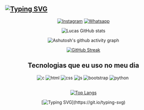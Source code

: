 ## [![Typing SVG](https://readme-typing-svg.herokuapp.com?font=Fira+Code&weight=300&size=50&duration=4000&pause=1000&color=00ffb2&center=true&vCenter=true&random=false&width=1000&lines=Hello+there!;I+am+Lucas;Also+known+as+TANDORIL😜;Am+19+years-old;A+Computer-Scientist;Welcome%3A)](https://git.io/typing-svg)

<div align="center">
   
[![Instagram](https://img.shields.io/badge/Instagram-E4405F?style=for-the-badge&logo=instagram&logoColor=white)](https://www.instagram.com/lucas.nominato/)
[![Whatsapp](https://img.shields.io/badge/WhatsApp-25D366?style=for-the-badge&logo=whatsapp&logoColor=white)](https://wa.me/5531980256926?text=Olá,%20me%20interessei%20sobre%20seu%20github%20e%20gostaria%20de%20fazer%20um%20orçamento!)

![Lucas GitHub stats](https://github-readme-stats.vercel.app/api?username=LucasNominato2004&show_icons=true&theme=gotham&count_private=true)


<div align="center" >
   
![Ashutosh's github activity graph](https://ssr-contributions-svg.vercel.app/_/LucasNominato2004?chart=3dbar&gap=0.6&scale=2&flatten=2&animation=wave&animation_duration=2&animation_delay=0.05&animation_amplitude=20&animation_frequency=0.5&animation_wave_center=10_0&format=svg&weeks=30&theme=gotham) 

</div>

<div align="center">
  
[![GitHub Streak](https://github-readme-streak-stats.herokuapp.com?user=LucasNominato2004&theme=gotham&locale=pt_BR&date_format=n%2Fj%5B%2FY%5D&card_width=900)](https://git.io/streak-stats)

</div>

## Tecnologias que eu uso no meu dia

<div style="display: inline_block">
  <img align="center" alt="c" src="https://img.shields.io/badge/C-00599C?style=for-the-badge&logo=c&logoColor=white" />
  <img align="center" alt="html" src="https://img.shields.io/badge/HTML-239120?style=for-the-badge&logo=html5&logoColor=white" />
  <img align="center" alt="css" src="https://img.shields.io/badge/CSS-239120?&style=for-the-badge&logo=css3&logoColor=white" />
  <img align="center" alt="js" src="https://img.shields.io/badge/JavaScript-F7DF1E?style=for-the-badge&logo=javascript&logoColor=black" />
  <img align="center" alt="bootstrap" src="https://img.shields.io/badge/Bootstrap-563D7C?style=for-the-badge&logo=bootstrap&logoColor=white" />
  <img align="center" alt="python" src="https://img.shields.io/badge/Python-3776AB?style=for-the-badge&logo=python&logoColor=white" />
  <img align="center" alt="" src="https://img.shields.io/badge/VSCode-563D7C?style=for-the-badge&logo=VSCode&logoColor=white" />
</div><br/>



[![Top Langs](https://github-readme-stats.vercel.app/api/top-langs/?username=sevak19&layout=compact&theme=gotham)](https://github.com/sevak19/github-readme-stats)

[![Typing SVG](https://readme-typing-svg.herokuapp.com?font=Fira+Code&weight=300&size=50&duration=4000&pause=1000&color=00ffb2&center=true&vCenter=true&random=false&width=1000&lines=Thank+you!;)](https://git.io/typing-svg)

</div>
